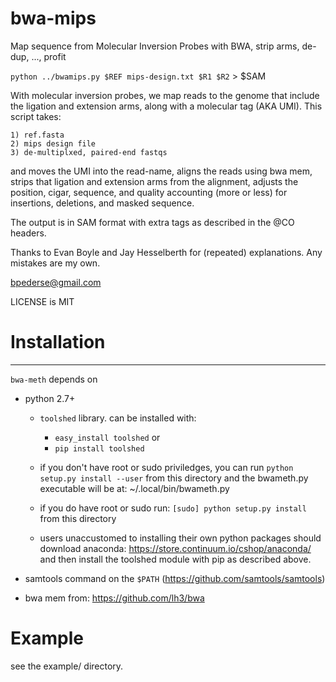 bwa-mips
========

Map sequence from Molecular Inversion Probes with BWA, strip arms, de-dup, ..., profit


`python ../bwamips.py $REF mips-design.txt $R1 $R2` > $SAM



With molecular inversion probes, we map reads to the genome that include the
ligation and extension arms, along with a molecular tag (AKA UMI).
This script takes:

    1) ref.fasta
    2) mips design file
    3) de-multiplxed, paired-end fastqs

and moves the UMI into the read-name, aligns the reads using bwa mem,
strips that ligation and extension arms from the alignment, adjusts the
position, cigar, sequence, and quality accounting (more or less) for
insertions, deletions, and masked sequence.

The output is in SAM format with extra tags as described
in the @CO headers.

Thanks to Evan Boyle and Jay Hesselberth for (repeated) explanations.
Any mistakes are my own.

bpederse@gmail.com

LICENSE is MIT


Installation
============

------------

`bwa-meth` depends on

 + python 2.7+ 
   - `toolshed` library. can be installed with:
      * `easy_install toolshed` or
      * `pip install toolshed`

   - if you don't have root or sudo priviledges, you can run
     `python setup.py install --user` from this directory and the bwameth.py
     executable will be at: ~/.local/bin/bwameth.py

   - if you do have root or sudo run: `[sudo] python setup.py install` from
     this directory
     
   - users unaccustomed to installing their own python packages should 
     download anaconda: https://store.continuum.io/cshop/anaconda/ and
     then install the toolshed module with pip as described above.
     
 + samtools command on the `$PATH` (https://github.com/samtools/samtools)
     
 + bwa mem from: https://github.com/lh3/bwa

Example
=======

see the example/ directory.
